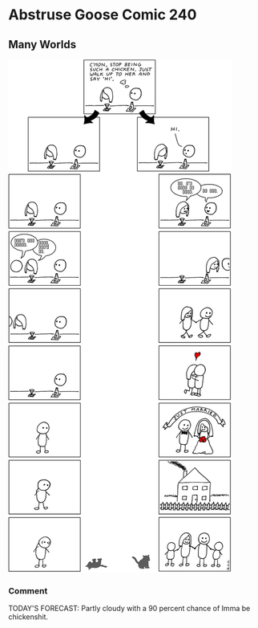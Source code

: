 # Abstruse Goose Comic 240
## Many Worlds

![image](stop_being_a_chickenshit.png)
### Comment
TODAY'S FORECAST: Partly cloudy with a 90 percent chance of Imma be chickenshit.
